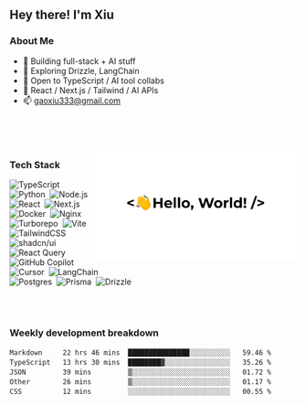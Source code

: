 ## Hey there! I'm Xiu

### About Me
- 🔭 Building full-stack + AI stuff  
- 🌱 Exploring Drizzle, LangChain  
- 👯 Open to TypeScript / AI tool collabs  
- 🤖 React / Next.js / Tailwind / AI APIs  
- 📫 gaoxiu333@gmail.com  

<br/>
<br/>
<br/>


<img alt="Night Coding" height="200" src="./assets/hello-world.gif" align="right"/>

### Tech Stack

![TypeScript](https://img.shields.io/badge/-TypeScript-3178C6?style=flat&logo=typescript&logoColor=white)&nbsp;
![Python](https://img.shields.io/badge/-Python-3776AB?style=flat&logo=python&logoColor=white)&nbsp;
![Node.js](https://img.shields.io/badge/-Node.js-339933?style=flat&logo=nodedotjs&logoColor=white)&nbsp;
![React](https://img.shields.io/badge/-React-20232A?style=flat&logo=react)&nbsp;
![Next.js](https://img.shields.io/badge/-Next.js-000000?style=flat&logo=nextdotjs)  \
![Docker](https://img.shields.io/badge/-Docker-2496ED?style=flat&logo=docker&logoColor=white)&nbsp;
![Nginx](https://img.shields.io/badge/-Nginx-009639?style=flat&logo=nginx&logoColor=white)&nbsp;
![Turborepo](https://img.shields.io/badge/-Turborepo-000000?style=flat&logo=turborepo)&nbsp;
![Vite](https://img.shields.io/badge/-Vite-000?style=flat&logo=vite&logoColor=646CFF)  \
![TailwindCSS](https://img.shields.io/badge/-TailwindCSS-06B6D4?style=flat&logo=tailwindcss&logoColor=white)&nbsp;
![shadcn/ui](https://img.shields.io/badge/-shadcn/ui-0A0A0A?style=flat&logo=shadcnui)&nbsp;
![React Query](https://img.shields.io/badge/-React_Query-000?style=flat&logo=reactquery&logoColor=FF4154)  \
![GitHub Copilot](https://img.shields.io/badge/-GitHub_Copilot-05122A?style=flat&logo=githubcopilot)&nbsp;
![Cursor](https://img.shields.io/badge/-Cursor-1B1F23?style=flat&logo=cursor&logoColor=white)&nbsp;
![LangChain](https://img.shields.io/badge/-LangChain-1A202C?style=flat&logo=langchain)  \
![Postgres](https://img.shields.io/badge/-Postgres-4169E1?style=flat&logo=postgresql&logoColor=white)&nbsp;
![Prisma](https://img.shields.io/badge/-Prisma-2D3748?style=flat&logo=prisma)&nbsp;
![Drizzle](https://img.shields.io/badge/-Drizzle-0C0C0C?style=flat&logo=drizzle)  

<br/>
<br/>

<!-- ### GitHub Analytics

<p align="center">
  <a href="https://github.com/oNo500">
    <img height="180em" src="https://github-readme-stats.vercel.app/api?username=ono500&rank_icon=github"/>
    <img height="180em" src="https://github-readme-stats-eight-theta.vercel.app/api/top-langs/?username=ono500&layout=compact&langs_count=8&theme=transparent"/>
  </a>
</p> -->


### Weekly development breakdown

<!--START_SECTION:waka-->

```txt
Markdown     22 hrs 46 mins  ███████████████░░░░░░░░░░   59.46 %
TypeScript   13 hrs 30 mins  ████████▓░░░░░░░░░░░░░░░░   35.26 %
JSON         39 mins         ▒░░░░░░░░░░░░░░░░░░░░░░░░   01.72 %
Other        26 mins         ▒░░░░░░░░░░░░░░░░░░░░░░░░   01.17 %
CSS          12 mins         ░░░░░░░░░░░░░░░░░░░░░░░░░   00.55 %
```

<!--END_SECTION:waka-->
